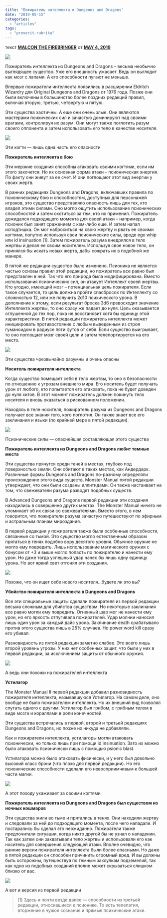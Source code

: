 ```yaml
---
title: "Пожиратель интеллекта в Dungeons and Dragons"
date: "2019-05-15"
categories: 
  - "articles"
tags: 
  - "proverit-rubriku"
---
```


текст **[MALCON THE FIREBRINGER](https://vk.com/away.php?to=https://oldschoolroleplaying.com/author/malcon-the-firebringer/&cc_key=)** от **[MAY 4, 2019](https://vk.com/away.php?to=https%3A%2F%2Foldschoolroleplaying.com%2Fthe-intellect-devourer-in-dungeons-and-dragons%2F&cc_key=)**

![](https://pp.userapi.com/c849236/v849236540/186601/slDtjF8WWR8.jpg)

Пожиратель интеллекта из Dungeons and Dragons – весьма необычно выглядящее существо. Уже его внешность ужасает. Ведь он выглядит как мозг с лапами. А его способности пугают не меньше.

Впервые пожиратели интеллекта появились в расширении Eldritch Wizardry для Original Dungeons and Dragons от 1976 года. Позже они были включены в большинство более поздних редакций правил, включая вторую, третью, четвертую и пятую.

Эти существа хаотичны. А еще они очень злые. Они являются мастерами психических сил и зачастую доминируют над своими врагами, контролируя их разум. Они могут также поглотить разум своего оппонента и затем использовать его тело в качестве носителя.

![](https://pp.userapi.com/c849236/v849236540/18660b/F6IQbBbkukQ.jpg)

Эти когти — лишь одна часть его опасности

**Пожиратель интеллекта в бою**

Эти мерзкие создания способны атаковать своими когтями, если им этого захочется. Но их основная форма атаки – псионическая энергия. По факту они живут за ее счет. И они поглощают этот вид энергии у своих жертв.

В ранних редакциях Dungeons and Dragons, включавших правила по псионическому бою и способностям, доступных для персонажей игроков, это существо представляло опасность лишь для тех, кто владел этими силами. Оно могло ощутить использование псионических способностей и затем охотиться за тем, кто их применил. Пожиратель дожидался подходящего момента для своей атаки – например, когда псионик был занят сражением с кем-либо еще. И затем напал исподтишка. Он мог наброситься на свою жертву и рвать ее своими когтями, попутно используя свои псионические силы, вроде ego whip или id insinuation \[1\]. Затем пожиратель разума внедрялся в тело жертвы и делал ее своим носителем. Используя свое новое тело, он принялся бы искать новых жертв, дабы сожрать их в подобной же манере.

В пятой же редакции существо было изменено. Псионика не является частью основы правил этой редакции, но пожиратель все равно был представлен в ней. Так что его природа была модифицирована. Вместо использования псионических сил, он атакует Интеллект своей жертвы. Кто угодно, имеющий мозг – потенциальная цель пожирателя. Если такое случается, то цель должна пройти спасбросок по Интеллекту со сложностью 12, или же получить 2d10 психического урона. В дополнение к этому, если результат броска 3d6 превосходит значение Интеллекта жертвы, то оно сразу же падает до нуля. Цель оказывается оглушенной до тех пор, пока не восстановит хотя бы единицу этой характеристики. В пятой редакции пожиратель интеллекта может инициировать противостояние с любым выведенным из строя гуманоидом в радиусе пяти футов от себя. Если существо выигрывает, то оно поглощает мозг своей цели и затем телепортируется на его место.

![](https://pp.userapi.com/c849236/v849236540/186612/sJBbiVpJbRk.jpg)

Эти существа чрезвычайно разумны и очень опасны

**Носитель пожирателя интеллекта**

Когда существо помещает себя в тело жертвы, то оно в безопасности по отношению к угрозам внешнего мира. Его носитель будет получать урон от любого, кто попытается его атаковать, пока не будет доведен до нуля хитов. В этот момент пожиратель должен покинуть тело носителя и вновь оказаться в рискованном положении.

Находясь в теле носителя, пожиратель разума из Dungeons and Dragons получает все знания того, кого поглотил. Он также знает все его заклинания и языки (по крайней мере в пятой редакции).

![](https://pp.userapi.com/c849236/v849236540/186619/IGNjTLYipdk.jpg)

Псионические силы — опаснейшая составляющая этого существа

**Пожиратель интеллекта из Dungeons and Dragons любит темные места**

Эти существа прячутся среди теней в местах, глубоко под поверхностью земли. Они обитают в таких местах, как Андердарк. Различные формы Dungeons and Dragons по-разному определяли происхождение этого вида существ. Monster Manual пятой редакции утверждает, что они были созданы иллитидами. Он также настаивает на том, что свежеватели разума разводят подобных существ.

В Advanced Dungeons and Dragons первой редакции эти создания находились в совершенно других местах. The Monster Manual ничего не упоминает об их связи со свежевателями. Вместо этого, в нем говорится, что пожиратели разума зачастую путешествуют по эфирным и астральным планам мироздания.

В первой редакции у пожирателя также были особенные способности, связанные со тьмой. Это существо могло естественным образом прятаться в тенях подобно вору десятого уровня. Обычное оружие не могло ему повредить. Лишь использование магического оружия с бонусом от +3 и выше могло попасть по пожирателю и нанести ему урон. Но даже тогда успешный удар нанес бы лишь одну единицу урона. Но вот яркий свет отгонял эти создания.

![](https://pp.userapi.com/c849236/v849236540/186620/S6Y3FU34muo.jpg)

Похоже, что он ищет себе нового носителя…будете ли это вы?

**Убийство пожирателя интеллекта в Dungeons and Dragons**

Все эти специальные защиты сделали пожирателя из первой редакции весьма сложным для убийства существом. Но некоторые заклинания все равно могли ему повредить. Огненный шар мог не нанести ему урон, но его яркость отпугивала пожирателей. Удар молнии наносил лишь один урон за каждый дайс урона. Заклинание death срабатывало против этого существа лишь в 25% случаев. Но power word kill сразу его убивал.

Разновидность из пятой редакции заметно слабее. Это всего лишь второй уровень угрозы. У них нет особенных защит, что были у них в первой редакции, за исключением защиты от обычного оружия.

![](https://pp.userapi.com/c849236/v849236540/186627/gPt__T1iWrU.jpg)

А ведь они похожи на пожирателей интеллекта

**Устилагор**

The Monster Manual II первой редакции добавил разновидность пожирателя интеллекта, называвшуюся Устилагор. На самом деле, оно вообще не было пожирателем интеллекта. Но их внешний вид позволял спутать одного с другим. Устилагор был грибом, с грибным телом в виде мозга и кораллами в роли конечностей.

Эти существа встречались в первой, второй и третьей редакциях Dungeons and Dragons, но позже их никуда не добавляли.

Как и пожиратели интеллекта, устилагоры могли атаковать псионически, но только лишь при помощи id insinuation. Зато их можно было атаковать псионически лишь с помощью psionic blast.

Устилагора можно было атаковать физически, и у него был довольно высокий класс брони (что плохо для первой редакции). Но его псионические способности сделали его невосприимчивым к большей части магии.

![](https://pp.userapi.com/c849236/v849236540/18662e/ZA2AImLULJU.jpg)

А этот походу ухаживает за своими когтями

**Пожиратель интеллекта из Dungeons and Dragons был существом из ночных кошмаров**

Эти существа жили во тьме и прятались в тенях. Они находили жертву и следовали за ней до подходящего момента, после чего нападали. И постарались бы сделал это неожиданно. Пожиратели также предпочитали ситуации, когда никто другой бы не узнал о нападении. Так как затем они захватывали тело жертвы и использовали его как носитель для совершения следующей атаки. Вполне очевидно, что ранние версии пожирателя интеллекта были более опасными. Но даже в пятой редакции он способен причинить огромный вред. И вы должны быть осторожны, путешествуя по темным закоулкам подземелий, так как одно из подобных созданий вполне может скрываться слишком близко от вас.

![](https://pp.userapi.com/c849236/v849236540/186635/Tha9ArguYaU.jpg)

А вот и версия из первой редакции

> \[1\] Здесь и почти везде далее — способности из третьей редакции, относившиеся к псионике. То есть телепатия, вторжение в чужое сознание и прямые психические атаки.
